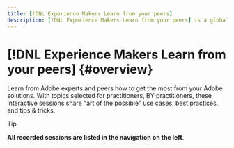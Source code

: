 ```yaml
---
title: [!DNL Experience Makers Learn from your peers]
description: [!DNL Experience Makers Learn from your peers] is a global series of virtual customer learning events, focusing on diving deeper into [!DNL Adobe Experience Cloud] solutions.
---
```

# [!DNL Experience Makers Learn from your peers] {#overview}

<!--- <img alt="Experience Makers Learn from your peers" src="./assets/skill-exchange.png" /> --->

Learn from Adobe experts and peers how to get the most from your Adobe solutions. With topics selected for practitioners,  BY practitioners, these interactive sessions share "art of the possible" use cases, best practices, and tips & tricks.

>[!TIP]
>
>**All recorded sessions are listed in the navigation on the left**.